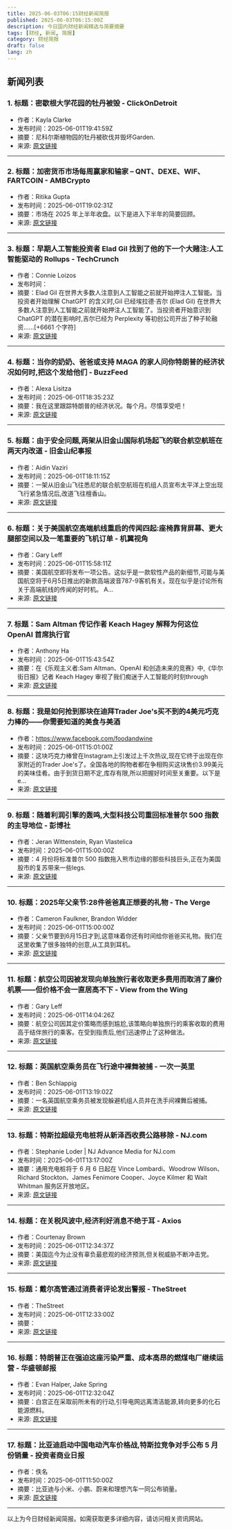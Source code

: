 ```yaml
---
title: 2025-06-03T06:15财经新闻简报
published: 2025-06-03T06:15:00Z
description: 今日国内财经新闻精选与简要摘要
tags: [财经, 新闻, 简报]
category: 财经简报
draft: false
lang: zh
---
```


## 新闻列表

### 1. 标题：密歇根大学花园的牡丹被毁 - ClickOnDetroit
- 作者：Kayla Clarke
- 发布时间：2025-06-01T19:41:59Z
- 摘要：尼科尔斯植物园的牡丹被砍伐并毁坏Garden.
- 来源: [原文链接](https://www.clickondetroit.com/all-about-ann-arbor/2025/06/01/peonies-destroyed-at-university-of-michigan-garden/)

---

### 2. 标题：加密货币市场每周赢家和输家 – QNT、DEXE、WIF、FARTCOIN - AMBCrypto
- 作者：Ritika Gupta
- 发布时间：2025-06-01T19:02:31Z
- 摘要：市场在 2025 年上半年收盘。以下是进入下半年的简要回顾。
- 来源: [原文链接](https://ambcrypto.com/crypto-market-weekly-review-1-june/)

---

### 3. 标题：早期人工智能投资者 Elad Gil 找到了他的下一个大赌注:人工智能驱动的 Rollups - TechCrunch
- 作者：Connie Loizos
- 发布时间：
- 摘要：Elad Gil 在世界大多数人注意到人工智能之前就开始押注人工智能。当投资者开始理解 ChatGPT 的含义时,Gil 已经埃拉德·吉尔 (Elad Gil) 在世界大多数人注意到人工智能之前就开始押注人工智能了。当投资者开始意识到 ChatGPT 的潜在影响时,吉尔已经为 Perplexity 等初创公司开出了种子轮融资……[+6661 个字符]
- 来源: [原文链接]()

---

### 4. 标题：当你的奶奶、爸爸或支持 MAGA 的家人问你特朗普的经济状况如何时,把这个发给他们 - BuzzFeed
- 作者：Alexa Lisitza
- 发布时间：2025-06-01T18:35:23Z
- 摘要：我在这里跟踪特朗普的经济状况。每个月。尽情享受吧！
- 来源: [原文链接](https://www.buzzfeed.com/alexalisitza/tracking-trump-economy-april)

---

### 5. 标题：由于安全问题,两架从旧金山国际机场起飞的联合航空航班在两天内改道 - 旧金山纪事报
- 作者：Aidin Vaziri
- 发布时间：2025-06-01T18:11:15Z
- 摘要：一架从旧金山飞往悉尼的联合航空航班在机组人员宣布太平洋上空出现飞行紧急情况后,改道飞往檀香山。
- 来源: [原文链接](https://www.sfchronicle.com/bayarea/article/united-airlines-sydney-diversion-20355800.php)

---

### 6. 标题：关于美国航空高端航线重启的传闻四起:座椅靠背屏幕、更大腿部空间以及一笔重要的飞机订单 - 机翼视角
- 作者：Gary Leff
- 发布时间：2025-06-01T15:58:11Z
- 摘要：美国航空即将发布一项公告。这似乎是一款软性产品的新细节,可能与美国航空将于6月5日推出的新款高端波音787-9客机有关。现在似乎是讨论所有关于高端航线的传闻的好时机。 A…
- 来源: [原文链接](https://viewfromthewing.com/rumors-swirl-about-american-airlines-premium-reboot-seatback-screens-more-legroom-and-a-major-jet-order/)

---

### 7. 标题：Sam Altman 传记作者 Keach Hagey 解释为何这位 OpenAI 首席执行官
- 作者：Anthony Ha
- 发布时间：2025-06-01T15:43:54Z
- 摘要：在《乐观主义者:Sam Altman、OpenAI 和创造未来的竞赛》中,《华尔街日报》记者 Keach Hagey 审视了我们痴迷于人工智能的时刻through
- 来源: [原文链接](https://techcrunch.com/2025/06/01/sam-altman-biographer-keach-hagey-explains-why-the-openai-ceo-was-born-for-this-moment/)

---

### 8. 标题：我是如何抢到那块在迪拜Trader Joe&#39;s买不到的4美元巧克力棒的——你需要知道的美食与美酒
- 作者：https://www.facebook.com/foodandwine
- 发布时间：2025-06-01T15:01:00Z
- 摘要：这块巧克力棒曾在Instagram上引发过上千次热议,现在它终于出现在你家附近的Trader Joe&#39;s了。全国各地的购物者都在争相购买这块售价3.99美元的美味佳肴。由于到货日期不定,库存有限,所以把握好时间至关重要。以下是e…
- 来源: [原文链接](https://www.foodandwine.com/trader-joes-patislove-dubai-style-chocolate-bar-11746051)

---

### 9. 标题：随着利润引擎的轰鸣,大型科技公司重回标准普尔 500 指数的主导地位 - 彭博社
- 作者：Jeran Wittenstein, Ryan Vlastelica
- 发布时间：2025-06-01T15:00:00Z
- 摘要：4 月份将标准普尔 500 指数拖入熊市边缘的那些科技巨头,正在为美国股市的复苏带来一些legs.
- 来源: [原文链接](https://www.bloomberg.com/news/articles/2025-06-01/big-tech-is-back-in-sp-500-driver-s-seat-as-profit-engines-hum)

---

### 10. 标题：2025年父亲节:28件爸爸真正想要的礼物 - The Verge
- 作者：Cameron Faulkner, Brandon Widder
- 发布时间：2025-06-01T15:00:00Z
- 摘要：父亲节要到6月15日才到,这意味着你还有时间给你爸爸买礼物。我们在这里收集了很多独特的创意,从工具到耳机。
- 来源: [原文链接](https://www.theverge.com/tech/673799/best-fathers-day-gift-ideas-2025)

---

### 11. 标题：航空公司因被发现向单独旅行者收取更多费用而取消了廉价机票——但价格不会一直居高不下 - View from the Wing
- 作者：Gary Leff
- 发布时间：2025-06-01T14:04:26Z
- 摘要：航空公司因其定价策略而感到尴尬,该策略向单独旅行的乘客收取的费用高于结伴旅行的乘客。在受到指责后,他们迅速停止了这种做法。
- 来源: [原文链接](https://viewfromthewing.com/?p=227641)

---

### 12. 标题：英国航空乘务员在飞行途中裸舞被捕 - 一次一英里
- 作者：Ben Schlappig
- 发布时间：2025-06-01T13:19:02Z
- 摘要：一名英国航空乘务员被发现躲避机组人员并在洗手间裸舞后被捕。
- 来源: [原文链接](https://onemileatatime.com/news/british-airways-flight-attendant-arrested-dancing-naked-flight/)

---

### 13. 标题：特斯拉超级充电桩将从新泽西收费公路移除 - NJ.com
- 作者：Stephanie Loder | NJ Advance Media for NJ.com
- 发布时间：2025-06-01T13:17:00Z
- 摘要：通用充电桩将于 6 月 6 日起在 Vince Lombardi、Woodrow Wilson、Richard Stockton、James Fenimore Cooper、Joyce Kilmer 和 Walt Whitman 服务区开放地区。
- 来源: [原文链接](https://www.nj.com/burlington/2025/06/tesla-superchargers-to-be-removed-from-new-jersey-turnpike.html)

---

### 14. 标题：在关税风波中,经济利好消息不绝于耳 - Axios
- 作者：Courtenay Brown
- 发布时间：2025-06-01T12:34:37Z
- 摘要：美国迄今为止没有辜负最悲观的经济预测,但关税威胁不断冲击党。
- 来源: [原文链接](https://www.axios.com/2025/06/01/trump-tariffs-economy)

---

### 15. 标题：戴尔高管通过消费者评论发出警报 - TheStreet
- 作者：TheStreet
- 发布时间：2025-06-01T12:33:00Z
- 摘要：
- 来源: [原文链接](https://www.thestreet.com/investing/stocks/dell-execs-sound-alarm-with-consumer-comments)

---

### 16. 标题：特朗普正在强迫这座污染严重、成本高昂的燃煤电厂继续运营 - 华盛顿邮报
- 作者：Evan Halper, Jake Spring
- 发布时间：2025-06-01T12:32:04Z
- 摘要：白宫正在采取前所未有的行动,引导电网远离清洁能源,转向更多的化石能源燃料。
- 来源: [原文链接](https://www.washingtonpost.com/business/2025/06/01/energy-climate-trump-coal-solar/)

---

### 17. 标题：比亚迪启动中国电动汽车价格战,特斯拉竞争对手公布 5 月份销量 - 投资者商业日报
- 作者：佚名
- 发布时间：2025-06-01T11:50:00Z
- 摘要：比亚迪与小米、小鹏、蔚来和理想汽车一同公布销量。
- 来源: [原文链接](https://www.investors.com/news/tesla-rivals-xpeng-xiaomi-li-auto-may-sales-byd-china-ev-price-war/)

---


以上为今日财经新闻简报。如需获取更多详细内容，请访问相关资讯网站。